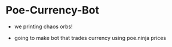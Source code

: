 # Poe-Currency-Bot

- we printing chaos orbs!

- going to make bot that trades currency using poe.ninja prices
